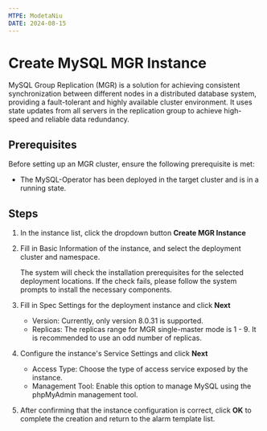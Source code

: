 ```yaml
---
MTPE: ModetaNiu
DATE: 2024-08-15
---
```


# Create MySQL MGR Instance

MySQL Group Replication (MGR) is a solution for achieving consistent synchronization between different nodes 
in a distributed database system, providing a fault-tolerant and highly available cluster environment. 
It uses state updates from all servers in the replication group to achieve high-speed and reliable data redundancy.

## Prerequisites

Before setting up an MGR cluster, ensure the following prerequisite is met:

- The MySQL-Operator has been deployed in the target cluster and is in a running state.

## Steps

1. In the instance list, click the dropdown button __Create MGR Instance__

2. Fill in Basic Information of the instance, and select the deployment cluster and namespace.

    The system will check the installation prerequisites for the selected deployment locations.
    If the check fails, please follow the system prompts to install the necessary components.

3. Fill in Spec Settings for the deployment instance and click __Next__

    - Version: Currently, only version 8.0.31 is supported.
    - Replicas: The replicas range for MGR single-master mode is 1 - 9. It is recommended to use an odd number of replicas.

4. Configure the instance's Service Settings and click __Next__

    - Access Type: Choose the type of access service exposed by the instance.
    - Management Tool: Enable this option to manage MySQL using the phpMyAdmin management tool.

5. After confirming that the instance configuration is correct, click __OK__ to complete the creation
   and return to the alarm template list.
